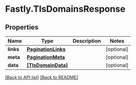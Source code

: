 # Fastly.TlsDomainsResponse

## Properties

Name | Type | Description | Notes
------------ | ------------- | ------------- | -------------
**links** | [**PaginationLinks**](PaginationLinks.md) |  | [optional] 
**meta** | [**PaginationMeta**](PaginationMeta.md) |  | [optional] 
**data** | [**[TlsDomainData]**](TlsDomainData.md) |  | [optional] 


[[Back to API list]](../../README.md#endpoints) [[Back to README]](../../README.md)
